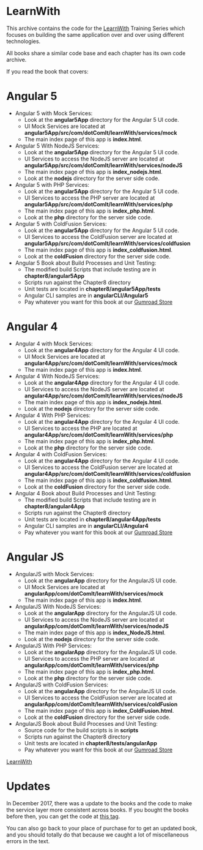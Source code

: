 # LearnWith

This archive contains the code for the [LearnWith](http://www.learn-with.com) Training Series which focuses on building 
the same application over and over using different technologies.  

All books share a similar code base and each chapter has its own code archive.

If you read the book that covers:

# Angular 5

* Angular 5 with Mock Services: 
    * Look at the **angular5App** directory for the Angular 5 UI code.
    * UI Mock Services are located at **angular5App/src/com/dotComIt/learnWith/services/mock**
    * The main index page of this app is **index.html**.
* Angular 5 With NodeJS Services: 
    * Look at the **angular5App** directory for the Angular 5 UI code.
    * UI Services to access the NodeJS server are located at **angular5App/src/com/dotComIt/learnWith/services/nodeJS**
    * The main index page of this app is **index_nodejs.html**.
    * Look at the **nodejs** directory for the server side code.
* Angular 5 with PHP Services: 
    * Look at the **angular5App** directory for the Angular 5 UI code.
    * UI Services to access the PHP server are located at **angular5App/src/com/dotComIt/learnWith/services/php**
    * The main index page of this app is **index_php.html**.
    * Look at the **php** directory for the server side code.
* Angular 5 with ColdFusion Services: 
    * Look at the **angular5App** directory for the Angular 5 UI code.
    * UI Services to access the ColdFusion server are located at **angular5App/src/com/dotComIt/learnWith/services/coldfusion**
    * The main index page of this app is **index_coldfusion.html**.
    * Look at the **coldFusion** directory for the server side code.
* Angular 5 Book about Build Processes and Unit Testing:
   * The modified build Scripts that include testing are in **chapter8/angular5App**
   * Scripts run against the Chapter8 directory
   * Unit tests are located in **chapter8/angular5App/tests**
   * Angular CLI samples are in **angularCLI/Angular5**
   * Pay whatever you want for this book at our [Gumroad Store](https://gumroad.com/l/LearnWithA5CA)

# Angular 4

* Angular 4 with Mock Services: 
    * Look at the **angular4App** directory for the Angular 4 UI code.
    * UI Mock Services are located at **angular4App/src/com/dotComIt/learnWith/services/mock**
    * The main index page of this app is **index.html**.
* Angular 4 With NodeJS Services: 
    * Look at the **angular4App** directory for the Angular 4 UI code.
    * UI Services to access the NodeJS server are located at **angular4App/src/com/dotComIt/learnWith/services/nodeJS**
    * The main index page of this app is **index_nodejs.html**.
    * Look at the **nodejs** directory for the server side code.
* Angular 4 With PHP Services: 
    * Look at the **angular4App** directory for the Angular 4 UI code.
    * UI Services to access the PHP are located at **angular4App/src/com/dotComIt/learnWith/services/php**
    * The main index page of this app is **index_php.html**.
    * Look at the **php** directory for the server side code.
* Angular 4 with ColdFusion Services: 
    * Look at the **angular4App** directory for the Angular 4 UI code.
    * UI Services to access the ColdFusion server are located at **angular4App/src/com/dotComIt/learnWith/services/coldfusion**
    * The main index page of this app is **index_coldfusion.html**.
    * Look at the **coldFusion** directory for the server side code.
* Angular 4 Book about Build Processes and Unit Testing:
   * The modified build Scripts that include testing are in **chapter8/angular4App**
   * Scripts run against the Chapter8 directory
   * Unit tests are located in **chapter8/angular4App/tests**
   * Angular CLI samples are in **angularCLI/Angular4**
   * Pay whatever you want for this book at our [Gumroad Store](https://gumroad.com/l/LearnWithA4CA)

# Angular JS

* AngularJS with Mock Services: 
    * Look at the **angularApp** directory for the AngularJS UI code.
    * UI Mock Services are located at **angularApp/com/dotComIt/learnWith/services/mock**
    * The main index page of this app is **index.html**.
* AngularJS With NodeJS Services: 
    * Look at the **angularApp** directory for the AngularJS UI code.
    * UI Services to access the NodeJS server are located at **angularApp/com/dotComIt/learnWith/services/nodeJS**
    * The main index page of this app is **index_NodeJS.html**.
    * Look at the **nodejs** directory for the server side code.
* AngularJS With PHP Services: 
    * Look at the **angularApp** directory for the AngularJS UI code.
    * UI Services to access the PHP server are located at **angularApp/com/dotComIt/learnWith/services/php**
    * The main index page of this app is **index_php.html**.
    * Look at the **php** directory for the server side code.
* AngularJS with ColdFusion Services: 
    * Look at the **angularApp** directory for the AngularJS UI code.
    * UI Services to access the ColdFusion server are located at **angularApp/com/dotComIt/learnWith/services/coldFusion**
    * The main index page of this app is **index_ColdFusion.html**.
    * Look at the **coldFusion** directory for the server side code.
* AngularJS Book about Build Processes and Unit Testing:
   * Source code for the build scripts is in **scripts**
   * Scripts run against the Chapter8 directory
   * Unit tests are located in **chapter8/tests/angularApp**
   * Pay whatever you want for this book at our [Gumroad Store](https://gumroad.com/l/LearnWithACA)


[LearnWith](http://www.learn-with.com)


# Updates

In December 2017, there was a update to the books and the code to make the service layer more consistent across books. 
If you bought the books before then, you can get the code at [this tag](https://github.com/Reboog711/LearnWith/tree/Version1).  

You can also go back to your place of purchase for to get an updated book, and you should totally do that because we caught a lot of miscellaneous errors in the text. 

